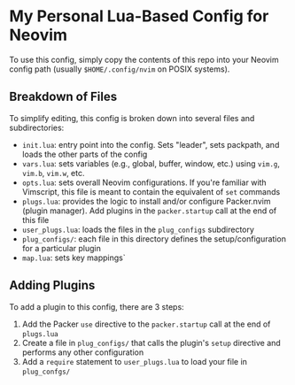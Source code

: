 # My Personal Lua-Based Config for Neovim

To use this config, simply copy the contents of this repo into your Neovim config path (usually `$HOME/.config/nvim` on POSIX systems).

## Breakdown of Files

To simplify editing, this config is broken down into several files and subdirectories:
* `init.lua`: entry point into the config. Sets "leader", sets packpath, and loads the other parts of the config
* `vars.lua`: sets variables (e.g., global, buffer, window, etc.) using `vim.g`, `vim.b`, `vim.w`, etc.
* `opts.lua`: sets overall Neovim configurations. If you're familiar with Vimscript, this file is meant to contain the equivalent of `set` commands
* `plugs.lua`: provides the logic to install and/or configure Packer.nvim (plugin manager). Add plugins in the `packer.startup` call at the end of this file
* `user_plugs.lua`: loads the files in the `plug_configs` subdirectory
* `plug_configs/`: each file in this directory defines the setup/configuration for a particular plugin
* `map.lua`: sets key mappings`

## Adding Plugins

To add a plugin to this config, there are 3 steps:
1. Add the Packer `use` directive to the `packer.startup` call at the end of `plugs.lua`
2. Create a file in `plug_configs/` that calls the plugin's `setup` directive and performs any other configuration
3. Add a `require` statement to `user_plugs.lua` to load your file in `plug_confgs/`
